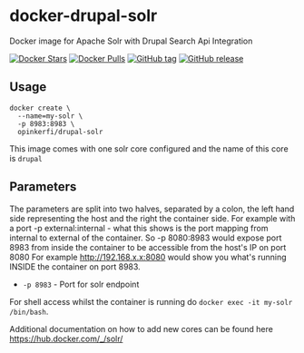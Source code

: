 # docker-drupal-solr
Docker image for Apache Solr with Drupal Search Api Integration

[![Docker Stars](https://img.shields.io/docker/stars/opinkerfi/docker-drupal-solr.svg)]()
[![Docker Pulls](https://img.shields.io/docker/pulls/opinkerfi/docker-drupal-solr.svg)]()
[![GitHub tag](https://img.shields.io/github/tag/opinkerfi/docker-drupal-solr.svg)]()
[![GitHub release](https://img.shields.io/github/release/opinkerfi/docker-drupal-solr.svg)]()

## Usage

```
docker create \ 
  --name=my-solr \
  -p 8983:8983 \
  opinkerfi/drupal-solr
```
This image comes with one solr core configured and the name of this core is ```drupal```

## Parameters

The parameters are split into two halves, separated by a colon, the left hand side representing the host and the right the container side. 
For example with a port -p external:internal - what this shows is the port mapping from internal to external of the container.
So -p 8080:8983 would expose port 8983 from inside the container to be accessible from the host's IP on port 8080 
For example http://192.168.x.x:8080 would show you what's running INSIDE the container on port 8983.

* `-p 8983` - Port for solr endpoint

For shell access whilst the container is running do `docker exec -it my-solr /bin/bash`.

Additional documentation on how to add new cores can be found here https://hub.docker.com/_/solr/

